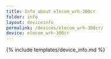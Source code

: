 ```yaml
---
title: Info about elecom_wrh-300cr
folder: info
layout: deviceinfo
permalink: /devices/elecom_wrh-300cr/
device: elecom_wrh-300cr
---
```

{% include templates/device_info.md %}
